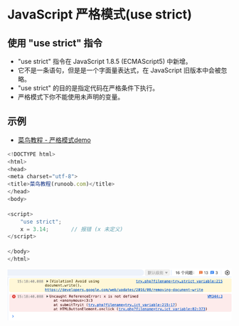 # JavaScript 严格模式(use strict)

## 使用 "use strict" 指令

* "use strict" 指令在 JavaScript 1.8.5 (ECMAScript5) 中新增。
* 它不是一条语句，但是是一个字面量表达式，在 JavaScript 旧版本中会被忽略。
* "use strict" 的目的是指定代码在严格条件下执行。
* 严格模式下你不能使用未声明的变量。







## 示例

* [菜鸟教程 - 严格模式demo](https://www.runoob.com/try/try.php?filename=tryjs_strict_variable)

```js
<!DOCTYPE html>
<html>
<head>
<meta charset="utf-8">
<title>菜鸟教程(runoob.com)</title>
</head>
<body>

<script>
	"use strict";
	x = 3.14;       // 报错 (x 未定义)
</script>

</body>
</html>
```

![](images/001.png)